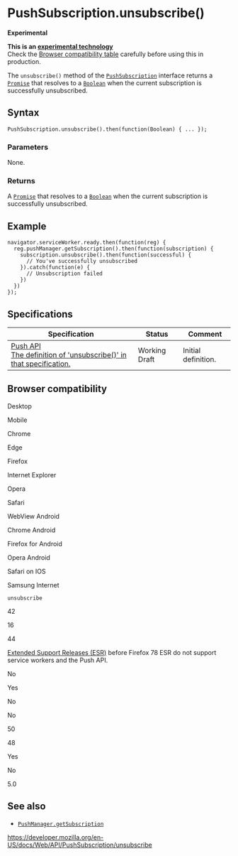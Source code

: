 PushSubscription.unsubscribe()
==============================

**Experimental**

**This is an [experimental technology](https://developer.mozilla.org/en-US/docs/MDN/Guidelines/Conventions_definitions#experimental)**  
Check the [Browser compatibility table](#browser_compatibility) carefully before using this in production.

The `unsubscribe()` method of the [`PushSubscription`](../pushsubscription) interface returns a [`Promise`](https://developer.mozilla.org/en-US/docs/Web/JavaScript/Reference/Global_Objects/Promise) that resolves to a [`Boolean`](https://developer.mozilla.org/en-US/docs/Web/JavaScript/Reference/Global_Objects/Boolean) when the current subscription is successfully unsubscribed.

Syntax
------

    PushSubscription.unsubscribe().then(function(Boolean) { ... });

### Parameters

None.

### Returns

A [`Promise`](https://developer.mozilla.org/en-US/docs/Web/JavaScript/Reference/Global_Objects/Promise) that resolves to a [`Boolean`](https://developer.mozilla.org/en-US/docs/Web/JavaScript/Reference/Global_Objects/Boolean) when the current subscription is successfully unsubscribed.

Example
-------

    navigator.serviceWorker.ready.then(function(reg) {
      reg.pushManager.getSubscription().then(function(subscription) {
        subscription.unsubscribe().then(function(successful) {
          // You've successfully unsubscribed
        }).catch(function(e) {
          // Unsubscription failed
        })
      })
    });

Specifications
--------------

<table><thead><tr class="header"><th>Specification</th><th>Status</th><th>Comment</th></tr></thead><tbody><tr class="odd"><td><a href="https://w3c.github.io/push-api/#dom-pushsubscription-unsubscribe">Push API<br />
<span class="small">The definition of 'unsubscribe()' in that specification.</span></a></td><td><span class="spec-wd">Working Draft</span></td><td>Initial definition.</td></tr></tbody></table>

Browser compatibility
---------------------

Desktop

Mobile

Chrome

Edge

Firefox

Internet Explorer

Opera

Safari

WebView Android

Chrome Android

Firefox for Android

Opera Android

Safari on IOS

Samsung Internet

`unsubscribe`

42

16

44

[Extended Support Releases (ESR)](https://www.mozilla.org/en-US/firefox/organizations/) before Firefox 78 ESR do not support service workers and the Push API.

No

Yes

No

No

50

48

Yes

No

5.0

See also
--------

-   [`PushManager.getSubscription`](../pushmanager/getsubscription)

<a href="https://developer.mozilla.org/en-US/docs/Web/API/PushSubscription/unsubscribe" class="_attribution-link">https://developer.mozilla.org/en-US/docs/Web/API/PushSubscription/unsubscribe</a>
